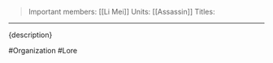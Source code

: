 >Important members: [[Li Mei]]
>Units: [[Assassin]]
>Titles:
---

{description}

#Organization #Lore